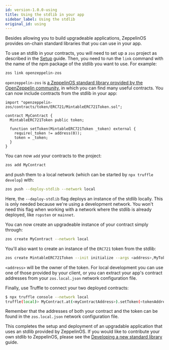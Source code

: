 ```yaml
---
id: version-1.0.0-using
title: Using the stdlib in your app
sidebar_label: Using the stdlib
original_id: using
---
```


Besides allowing you to build upgradeable applications, ZeppelinOS provides on-chain standard libraries that you can use in your app.

To use an stdlib in your contracts, you will need to set up a `zos` project as described in the [Setup](setup.md) guide. Then, you need to run the `link` command with the name of the npm package of the stdlib you want to use. For example:

```sh
zos link openzeppelin-zos
```

`openzeppelin-zos` is [a ZeppelinOS standard library provided by the OpenZeppelin community](stdlib.md), in which you can find many useful contracts. You can now include contracts from the stdlib in your app:

```sol
import "openzeppelin-zos/contracts/token/ERC721/MintableERC721Token.sol";

contract MyContract {
  MintableERC721Token public token;

  function setToken(MintableERC721Token _token) external {
    require(_token != address(0));
    token = _token;
  }
}
```

You can now `add` your contracts to the project:

```sh
zos add MyContract
```

and push them to a local network (which can be started by `npx truffle develop`) with:

```sh
zos push --deploy-stdlib --network local
```

Here, the `--deploy-stdlib` flag deploys an instance of the stdlib locally. This is only needed because we're using a development network. You won't need this flag when working with a network where the stdlib is already deployed, like `ropsten` or `mainnet`.

You can now create an upgradeable instance of your contract simply through:

```sh
zos create MyContract --network local
```

You'll also want to create an instance of the `ERC721` token from the stdlib:

```sh
zos create MintableERC721Token --init initialize --args <address>,MyToken,TKN --network local
```

`<address>` will be the owner of the token. For local development you can use one of those provided by your client, or you can extract your app's contract addresses from your `zos.local.json` network configuration file.

Finally, use Truffle to connect your two deployed contracts:

```sh
$ npx truffle console --network local
truffle(local)> MyContract.at(<myContractAddress>).setToken(<tokenAddress>)
```

Remember that the addresses of both your contract and the token can be found in the `zos.local.json` network configuration file.

This completes the setup and deployment of an upgradable application that uses an stdlib provided by ZeppelinOS. If you would like to contribute your own stdlib to ZeppelinOS, please see the [Developing a new standard library](developing.md) guide.
